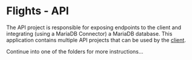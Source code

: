 # Flights - API

The API project is responsible for exposing endpoints to the client and integrating (using a MariaDB Connector) a MariaDB database. This application contains multiple API projects that can be used by the [client](../client). 

Continue into one of the folders for more instructions...

